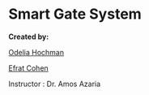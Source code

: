 # Smart Gate System  


**Created by:**

[Odelia Hochman](https://github.com/OdeliaHochman)

[Efrat Cohen](https://github.com/EfratCohen100)

Instructor : Dr. Amos Azaria
